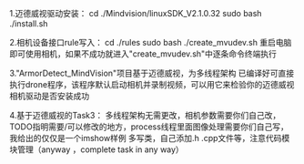 1.迈德威视驱动安装：
	cd ./Mindvision/linuxSDK_V2.1.0.32
	sudo bash ./install.sh

 
 2.相机设备接口rule写入：
 	cd ./rules
 	sudo bash ./create_mvudev.sh
 重启电脑即可使用相机，如果不成功就进入"create_mvudev.sh"中逐条命令终端执行


 
 3."ArmorDetect_MindVision"项目基于迈德威视，为多线程架构
 已编译好可直接执行drone程序，该程序默认启动相机并录制视频，可以用它来检验你的迈德威视相机驱动是否安装成功


 
 4.基于迈德威视的Task3：
 多线程架构无需更改，相机参数需要你们自己改，
 TODO指明需要/可以修改的地方，process线程里面图像处理需要你们自己写，我给出的仅仅是一个imshow样例
 多写类，自己添加.h .cpp文件等，注意代码模块管理（anyway ，complete task in any way）
 
 
 
